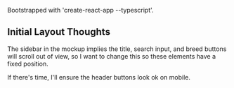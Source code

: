 Bootstrapped with 'create-react-app --typescript'.

## Initial Layout Thoughts

The sidebar in the mockup implies the title, search input, and
breed buttons will scroll out of view, so I want to change
this so these elements have a fixed position.

If there's time, I'll ensure the header buttons look ok on mobile.

